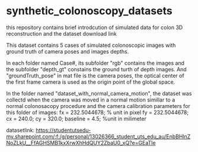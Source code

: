 # synthetic_colonoscopy_datasets
this repository contains brief introdcution of simulated data for colon 3D reconstruction and the dataset download link

This dataset contains 5 cases of simulated colonoscopic images with ground truth of camera poses and images depths.

In each folder named Case#, its subfolder "rgb" contains the images and the subfolder "depth_gt" constains the ground turth of depth images. 
And "groundTruth_pose" in mat file is the camera poses, the optical center of the first frame camera is used as the origin point of the global space.

In the folder named "dataset_with_normal_camera_motion", the dataset was collectd when the camera was moved in a normal motion simillar to a normal colonosacopy procedure and the camera calibration parameters for this folder of images: fx = 232.5044678; % unit in pixel fy = 232.5044678; cx = 240.0; cy = 320.0; baseline = 4.5; %unit in milimeter

datasetlink: https://studentutsedu-my.sharepoint.com/:f:/g/personal/13026366_student_uts_edu_au/EnbBHlnZNoZLkU__FfAGHSMB1kxXrwXhHdQUY2ZbaU0_xQ?e=GEaTle
